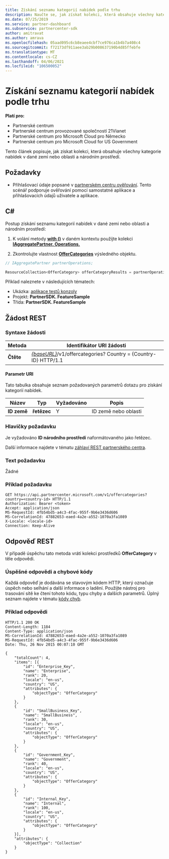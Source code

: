 ```yaml
---
title: Získání seznamu kategorií nabídek podle trhu
description: Naučte se, jak získat kolekci, která obsahuje všechny kategorie nabídek v dané zemi nebo oblasti a národním prostředí pro všechny cloudy Microsoftu.
ms.date: 07/25/2019
ms.service: partner-dashboard
ms.subservice: partnercenter-sdk
author: amitravat
ms.author: amrava
ms.openlocfilehash: 05aad095c6cb8eaee4cbf7ce976ca1b4b7a408c4
ms.sourcegitcommit: f72173df911aee3ab29b008637190b4d85ffebfe
ms.translationtype: MT
ms.contentlocale: cs-CZ
ms.lasthandoff: 04/06/2021
ms.locfileid: "106500052"
---
```

# <a name="get-a-list-of-offer-categories-by-market"></a>Získání seznamu kategorií nabídek podle trhu

**Platí pro:**

- Partnerské centrum
- Partnerské centrum provozované společností 21Vianet
- Partnerské centrum pro Microsoft Cloud pro Německo
- Partnerské centrum pro Microsoft Cloud for US Government

Tento článek popisuje, jak získat kolekci, která obsahuje všechny kategorie nabídek v dané zemi nebo oblasti a národním prostředí.

## <a name="prerequisites"></a>Požadavky

- Přihlašovací údaje popsané v [partnerském centru ověřování](partner-center-authentication.md). Tento scénář podporuje ověřování pomocí samostatné aplikace a přihlašovacích údajů uživatele a aplikace.

## <a name="c"></a>C\#

Postup získání seznamu kategorií nabídek v dané zemi nebo oblasti a národním prostředí:

1. K volání metody [**with ()**](/dotnet/api/microsoft.store.partnercenter.iaggregatepartner.with) v daném kontextu použijte kolekci [**IAggregatePartner. Operations.**](/dotnet/api/microsoft.store.partnercenter.iaggregatepartner)

2. Zkontrolujte vlastnost [**OfferCategories**](/dotnet/api/microsoft.store.partnercenter.ipartner.offercategories) výsledného objektu.

``` csharp
// IAggregatePartner partnerOperations;

ResourceCollection<OfferCategory> offerCategoryResults = partnerOperations.With(RequestContextFactory.Instance.Create()).OfferCategories.ByCountry("US").Get();
```

Příklad naleznete v následujících tématech:

- Ukázka: [aplikace testů konzoly](console-test-app.md)
- Projekt: **PartnerSDK. FeatureSample**
- Třída: **PartnerSDK. FeatureSample**

## <a name="rest-request"></a>Žádost REST

### <a name="request-syntax"></a>Syntaxe žádosti

| Metoda  | Identifikátor URI žádosti                                                                                  |
|---------|----------------------------------------------------------------------------------------------|
| **Čtěte** | [*{baseURL}*](partner-center-rest-urls.md)/v1/offercategories? Country = {Country-ID} HTTP/1.1 |

#### <a name="uri-parameter"></a>Parametr URI

Tato tabulka obsahuje seznam požadovaných parametrů dotazu pro získání kategorií nabídek.

| Název           | Typ       | Vyžadováno | Popis            |
|----------------|------------|----------|------------------------|
| **ID země** | **řetězec** | Y        | ID země nebo oblasti |

### <a name="request-headers"></a>Hlavičky požadavku

Je vyžadováno **ID národního prostředí** naformátovaného jako řetězec.

Další informace najdete v tématu [záhlaví REST partnerského centra](headers.md).

### <a name="request-body"></a>Text požadavku

Žádné

### <a name="request-example"></a>Příklad požadavku

```http
GET https://api.partnercenter.microsoft.com/v1/offercategories?country=<country-id> HTTP/1.1
Authorization: Bearer <token>
Accept: application/json
MS-RequestId: 4fb54bd5-a4c3-4fac-955f-9b6e3436d606
MS-CorrelationId: 47882653-eaed-4a2e-a552-1070a3fa1089
X-Locale: <locale-id>
Connection: Keep-Alive
```

## <a name="rest-response"></a>Odpověď REST

V případě úspěchu tato metoda vrátí kolekci prostředků **OfferCategory** v těle odpovědi.

### <a name="response-success-and-error-codes"></a>Úspěšné odpovědi a chybové kódy

Každá odpověď je dodávána se stavovým kódem HTTP, který označuje úspěch nebo selhání a další informace o ladění. Použijte nástroj pro trasování sítě ke čtení tohoto kódu, typu chyby a dalších parametrů. Úplný seznam najdete v tématu [kódy chyb](error-codes.md).

### <a name="response-example"></a>Příklad odpovědi

```http
HTTP/1.1 200 OK
Content-Length: 1184
Content-Type: application/json
MS-CorrelationId: 47882653-eaed-4a2e-a552-1070a3fa1089
MS-RequestId: 4fb54bd5-a4c3-4fac-955f-9b6e3436d606
Date: Thu, 26 Nov 2015 00:07:10 GMT

{
    "totalCount": 4,
    "items": [{
        "id": "Enterprise_Key",
        "name": "Enterprise",
        "rank": 20,
        "locale": "en-us",
        "country": "US",
        "attributes": {
            "objectType": "OfferCategory"
        }
    },
    {
        "id": "SmallBusiness_Key",
        "name": "SmallBusiness",
        "rank": 30,
        "locale": "en-us",
        "country": "US",
        "attributes": {
            "objectType": "OfferCategory"
        }
    },
    {
        "id": "Government_Key",
        "name": "Government",
        "rank": 40,
        "locale": "en-us",
        "country": "US",
        "attributes": {
            "objectType": "OfferCategory"
        }
    },
    {
        "id": "Internal_Key",
        "name": "Internal",
        "rank": 100,
        "locale": "en-us",
        "country": "US",
        "attributes": {
            "objectType": "OfferCategory"
        }
    }],
    "attributes": {
        "objectType": "Collection"
    }
}
```
